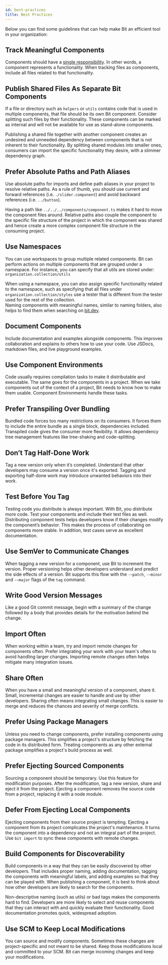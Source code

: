 ```yaml
---
id: best-practices
title: Best Practices
---
```


Below you can find some guidelines that can help make Bit an efficient tool in your organization:  

## Track Meaningful Components

Components should have a [single responsibility](https://en.wikipedia.org/wiki/Single_responsibility_principle). In other words, a component represents a functionality. When tracking files as components, include all files related to that functionality.

## Publish Shared Files As Separate Bit Components

If a file or directory such as `helpers` or `utils` contains code that is used in multiple components, that file should be its own Bit component. Consider splitting such files by their functionality. These components can be marked as internal and will not be available for use as stand-alone components.

Publishing a shared file together with another component creates an undesired and unneeded dependency between components that is not inherent to their functionality. By splitting shared modules into smaller ones, consumers can import the specific functionality they desire, with a slimmer dependency graph.

## Prefer Absolute Paths and Path Aliases

Use absolute paths for imports and define path aliases in your project to resolve relative paths. As a rule of thumb, you should use current and forward references (i.e. `./slider.component`) and avoid backward references (i.e. `../button`).

Having a path like `../../../components/component.ts` makes it hard to move the component files around. Relative paths also couple the component to the specific file structure of the project in which the component was shared and hence create a more complex component file structure in the consuming project.

## Use Namespaces

You can use workspaces to group multiple related components. Bit can perform actions on multiple components that are grouped under a namespace. For instance, you can specify that all utils are stored under:  
`organization.collection/utils`

When using a namespace, you can also assign specific functionality related to the namespace, such as specifying that all files under `organization.collection/styles` use a tester that is different from the tester used for the rest of the collection.  
Naming components with meaningful names, similar to naming folders, also helps to find them when searching on [bit.dev](https://bit.dev/).

## Document Components

Include documentation and examples alongside components. This improves collaboration and explains to others how to use your code. Use JSDocs, markdown files, and live playground examples.

## Use Component Environments

Code usually requires compilation tasks to make it distributable and executable. The same goes for the components in a project. When we take components out of the context of a project, Bit needs to know how to make them usable. Component Environments handle these tasks.

## Prefer Transpiling Over Bundling

Bundled code forces too many restrictions on its consumers. It forces them to include the entire bundle as a single block, dependencies included. Transpiled code gives the consumer more flexibility. It allows dependency tree management features like tree-shaking and code-splitting.

## Don’t Tag Half-Done Work

Tag a new version only when it’s completed. Understand that other developers may consume a version once it's exported. Tagging and exporting half-done work may introduce unwanted behaviors into their work.

## Test Before You Tag

Testing code you distribute is always important. With Bit, you distribute more code. Test your components and include their test files as well. Distributing component tests helps developers know if their changes modify the component’s behavior. This makes the process of collaborating on components more stable. In addition, test cases serve as excellent documentation.

## Use SemVer to Communicate Changes

When tagging a new version for a component, use Bit to increment the version. Proper versioning helps other developers understand and predict the side effects of a version. Bit supports this flow with the `-—patch`, `-—minor` and `-—major` flags of the `tag` command.

## Write Good Version Messages

Like a good Git commit message, begin with a summary of the change followed by a body that provides details for the motivation behind the change.

## Import Often

When working within a team, try and import remote changes for components often. Prefer integrating your work with your team's often to avoid handling larger changes. Importing remote changes often helps mitigate many integration issues.

## Share Often

When you have a small and meaningful version of a component, share it. Small, incremental changes are easier to handle and use by other developers. Sharing often means integrating small changes. This is easier to merge and reduces the chances and severity of merge conflicts.

## Prefer Using Package Managers

Unless you need to change components, prefer installing components using package managers. This simplifies a project's structure by fetching the code in its distributed form. Treating components as any other external package simplifies a project's build process as well.

## Prefer Ejecting Sourced Components

Sourcing a component should be temporary. Use this feature for modification purposes. After the modification, tag a new version, share and eject it from the project. Ejecting a component removes the source code from a project, replacing it with a node module.

## Defer From Ejecting Local Components

Ejecting components from their source project is tempting. Ejecting a component from its project complicates the project's maintenance. It turns the component into a dependency and not an integral part of the project. Use `bit import` to sync these components with remote changes.

## Build Components for Discoverability

Build components in a way that they can be easily discovered by other developers. That includes proper naming, adding documentation, tagging the components with meaningful labels, and adding examples so that they can be played with. When publishing a component, it is best to think about how other developers are likely to search for the components.

Non-descriptive naming (such as utils) or bad tags makes the components hard to find. Developers are more likely to select and reuse components that they can interact with and quickly evaluate their functionality. Good documentation promotes quick, widespread adoption.

## Use SCM to Keep Local Modifications

You can source and modify components. Sometimes these changes are project-specific and not meant to be shared. Keep those modifications local and committed to your SCM. Bit can merge incoming changes and keep your modifications.
